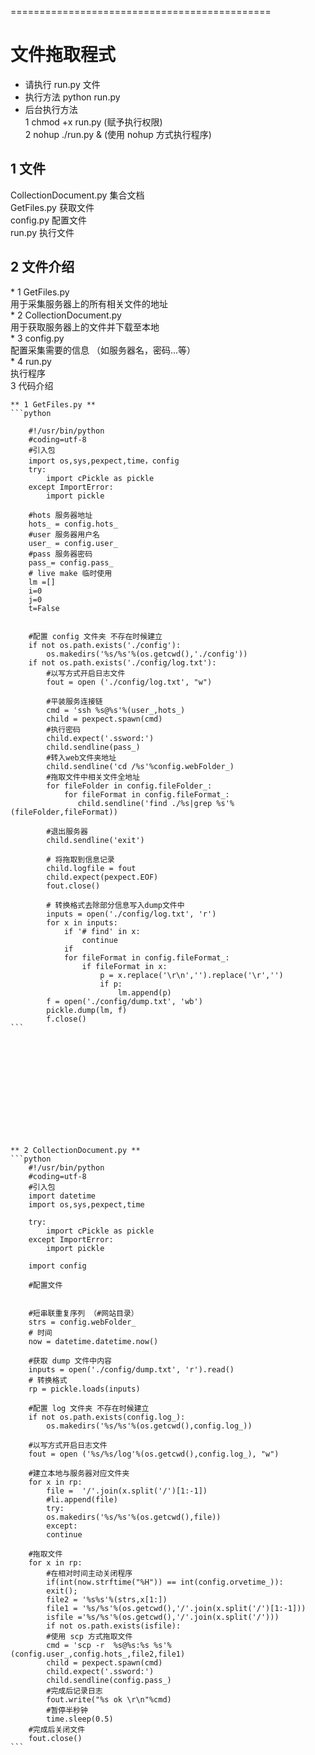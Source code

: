 =============================================

<h1>文件拖取程式</h1>

* 请执行 run.py 文件 <br/>
* 执行方法 python run.py <br/>
* 后台执行方法 <br/>
1 chmod +x run.py (赋予执行权限)<br/>
2 nohup ./run.py & (使用 nohup 方式执行程序)<br/>
<h2> 1 文件 </h2>
	CollectionDocument.py				集合文档<br/>
	GetFiles.py					获取文件<br/>
	config.py					配置文件<br/>
	run.py						执行文件<br/>
<h2> 2 文件介绍 </h2>
	* 1 GetFiles.py <br/>
	用于采集服务器上的所有相关文件的地址<br/>
	* 2 CollectionDocument.py <br/>
	用于获取服务器上的文件并下载至本地<br/>
	* 3 config.py <br/>
	配置采集需要的信息 （如服务器名，密码...等）<br/>
	* 4 run.py<br/>
	执行程序<br/>

</h2> 3 代码介绍 </h2>

	** 1 GetFiles.py **
	```python
	
		#!/usr/bin/python
		#coding=utf-8
		#引入包
		import os,sys,pexpect,time，config
		try:
			import cPickle as pickle
		except ImportError:
			import pickle
				
		#hots 服务器地址
		hots_ = config.hots_
		#user 服务器用户名
		user_ = config.user_
		#pass 服务器密码
		pass_= config.pass_
		# live make 临时使用
		lm =[]
		i=0
		j=0
		t=False
	
		
		#配置 config 文件夹 不存在时候建立
		if not os.path.exists('./config'):
			os.makedirs('%s/%s'%(os.getcwd(),'./config'))
		if not os.path.exists('./config/log.txt'):
			#以写方式开启日志文件
			fout = open ('./config/log.txt', "w")
		
			#平装服务连接链
			cmd = 'ssh %s@%s'%(user_,hots_)
			child = pexpect.spawn(cmd)
			#执行密码
			child.expect('.ssword:')
			child.sendline(pass_)
			#转入web文件夹地址
			child.sendline('cd /%s'%config.webFolder_)
			#拖取文件中相关文件全地址
			for fileFolder in config.fileFolder_:
				for fileFormat in config.fileFormat_:
				   child.sendline('find ./%s|grep %s'%(fileFolder,fileFormat))

			#退出服务器
			child.sendline('exit')
		
			# 将拖取到信息记录
			child.logfile = fout
			child.expect(pexpect.EOF)
			fout.close()

			# 转换格式去除部分信息写入dump文件中
			inputs = open('./config/log.txt', 'r')
			for x in inputs:
				if '# find' in x:
					continue
				if 
				for fileFormat in config.fileFormat_:
					if fileFormat in x:
						p = x.replace('\r\n','').replace('\r','')
						if p:
							lm.append(p)
			f = open('./config/dump.txt', 'wb')
			pickle.dump(lm, f)
			f.close()
	```













	** 2 CollectionDocument.py ** 
	```python
		#!/usr/bin/python
		#coding=utf-8
		#引入包		
		import datetime
		import os,sys,pexpect,time

		try:
			import cPickle as pickle
		except ImportError:
			import pickle

		import config
		
		#配置文件
	
		
		#短串联重复序列 （#网站目录）
		strs = config.webFolder_
		# 时间
		now = datetime.datetime.now()
		
		#获取 dump 文件中内容
		inputs = open('./config/dump.txt', 'r').read()
		# 转换格式
		rp = pickle.loads(inputs)
	
		#配置 log 文件夹 不存在时候建立
		if not os.path.exists(config.log_):
			os.makedirs('%s/%s'%(os.getcwd(),config.log_))

		#以写方式开启日志文件
		fout = open ('%s/%s/log'%(os.getcwd(),config.log_), "w")

		#建立本地与服务器对应文件夹
		for x in rp:
			file =  '/'.join(x.split('/')[1:-1])
			#li.append(file)
			try:
			os.makedirs('%s/%s'%(os.getcwd(),file))
			except:
			continue

		#拖取文件
		for x in rp:
			#在相对时间主动关闭程序
			if(int(now.strftime("%H")) == int(config.orvetime_)):
			exit();
			file2 = '%s%s'%(strs,x[1:])
			file1 = '%s/%s'%(os.getcwd(),'/'.join(x.split('/')[1:-1]))
			isfile ='%s/%s'%(os.getcwd(),'/'.join(x.split('/')))
			if not os.path.exists(isfile):
			#使用 scp 方式拖取文件
			cmd = 'scp -r  %s@%s:%s %s'%(config.user_,config.hots_,file2,file1)
			child = pexpect.spawn(cmd)
			child.expect('.ssword:')
			child.sendline(config.pass_)
			#完成后记录日志
			fout.write("%s ok \r\n"%cmd)
			#暂停半秒钟
			time.sleep(0.5)
		#完成后关闭文件
		fout.close()
	```


